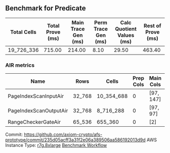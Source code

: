 ## Benchmark for Predicate
| Total Cells | Total Prove (ms) | Main Trace Gen (ms) | Perm Trace Gen (ms) | Calc Quotient Values (ms) | Rest of Prove (ms) |
|-----------------------------|-----------------------|--------------------------|--------------------------|-----------------|----------------|
| 19_726_336 | 715.00 | 214.00 | 8.10 | 29.50 | 463.40 |

### AIR metrics
| Name | Rows | Cells | Prep Cols | Main Cols | Perm Cols |
|------|------|-------|-----------|-----------|-----------|
| PageIndexScanInputAir | 32_768     | 10_354_688  | 0     | [97, 147] | [72] |
| PageIndexScanOutputAir | 32_768     | 8_716_288   | 0     | [97, 97] | [72] |
| RangeCheckerGateAir  | 65_536     | 655_360     | 0     | [2] | [8] |

Commit: https://github.com/axiom-crypto/afs-prototype/commit/235d05acff3a31f2e06a389506aa586192013d9d
AWS Instance Type: [r7g.8xlarge](https://instances.vantage.sh/aws/ec2/r7g.8xlarge)
[Benchmark Workflow](https://github.com/axiom-crypto/afs-prototype/actions/runs/10359524830)
